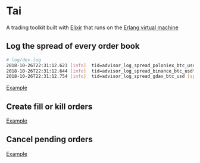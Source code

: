 # Tai

A trading toolkit built with [Elixir](https://elixir-lang.org/) that runs on the [Erlang virtual machine](http://erlang.org/faq/implementations.html)

## Log the spread of every order book

```bash
# log/dev.log
2018-10-26T22:31:12.623 [info]  tid=advisor_log_spread_poloniex_btc_usdt [spread:poloniex,btc_usdt,3.63936650,6541.11444443,6544.75381093]
2018-10-26T22:31:12.644 [info]  tid=advisor_log_spread_binance_btc_usdt [spread:binance,btc_usdt,0.03,6541.36,6541.39]
2018-10-26T22:31:12.754 [info]  tid=advisor_log_spread_gdax_btc_usd [spread:gdax,btc_usd,0.01,6402.07,6402.08]
```

[Example](./log_spread/advisor.ex)

## Create fill or kill orders

[Example](./fill_or_kill_orders/advisor.ex)

## Cancel pending orders

[Example](./create_and_cancel_pending_order/advisor.ex)

